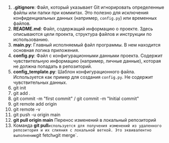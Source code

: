 1. **.gitignore**: Файл, который указывает Git игнорировать определенные файлы или папки при коммитах. Это полезно для исключения конфиденциальных данных (например, `config.py`) или временных файлов.
2. **README.md**: Файл, содержащий информацию о проекте. Здесь описываются цели проекта, структура файлов и инструкции по использованию.
3. **main.py**: Главный исполняемый файл программы. В нем находится основная логика приложения.
4. **config.py**: Файл с конфигурационными данными проекта. Содержит чувствительную информацию (например, личные данные), которая не должна попадать в репозиторий.
5. **config_template.py**: Шаблон конфигурационного файла. Используется как пример для создания `config.py`. Не содержит чувствительных данных.
6. git init
7. git add .
8. git commit -m "first commit" / git commit -m "Initial commit"
9. git remote add origin
10. git remote -v
11. git push -u origin main
12. **git pull origin main** Перенос изменений в локальный репозиторий
13. Команда **git pull**` используется для получения изменений из удаленного репозитория и их слияния с локальной веткой. Это эквивалентно выполнению `git fetch` и `git merge`.